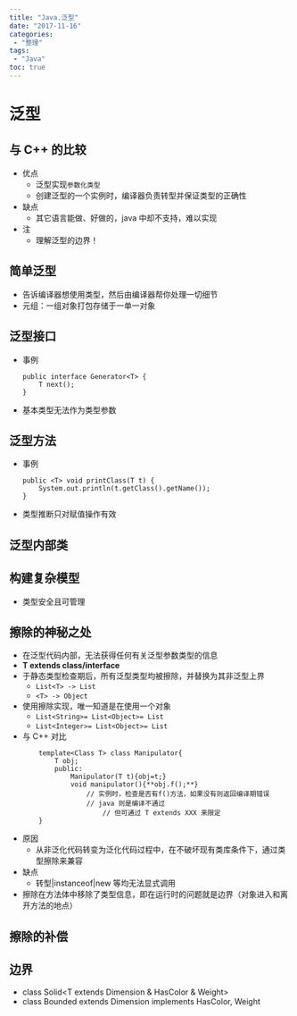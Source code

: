 ```yaml
---
title: "Java.泛型"
date: "2017-11-16"
categories:
 - "整理"
tags:
 - "Java"
toc: true
---
```



# 泛型
## 与 C++ 的比较
- 优点
	- 泛型实现`参数化类型`
	- 创建泛型的一个实例时，编译器负责转型并保证类型的正确性
- 缺点
	- 其它语言能做、好做的，java 中却不支持，难以实现
- 注
	- 理解泛型的边界！
## 简单泛型
- 告诉编译器想使用类型，然后由编译器帮你处理一切细节
- 元组：一组对象打包存储于一单一对象
## 泛型接口
- 事例
	```
	public interface Generator<T> {
	    T next();
	}
	```
- 基本类型无法作为类型参数
## 泛型方法
- 事例
	```
	public <T> void printClass(T t) {
        System.out.println(t.getClass().getName());
    }
	```
- 类型推断只对赋值操作有效
## 泛型内部类
## 构建复杂模型
- 类型安全且可管理
## 擦除的神秘之处
- 在泛型代码内部，无法获得任何有关泛型参数类型的信息
- **T extends class/interface**
- 于静态类型检查期后，所有泛型类型均被擦除，并替换为其非泛型上界
	- `List<T> -> List`
	- `<T> -> Object`
- 使用擦除实现，唯一知道是在使用一个对象
	- `List<String>= List<Object>= List`
	- `List<Integer>= List<Object>= List`
- 与 C++ 对比
	```
		template<Class T> class Manipulator{
			T obj;
			public:
				Manipulator(T t){obj=t;}
				void manipulator(){**obj.f();**}	
					// 实例时，检查是否有f()方法，如果没有则返回编译期错误
					// java 则是编译不通过
						// 但可通过 T extends XXX 来限定
		}
	```
- 原因
	- 从非泛化代码转变为泛化代码过程中，在不破坏现有类库条件下，通过类型擦除来兼容
- 缺点
	- 转型|instanceof|new 等均无法显式调用
- 擦除在方法体中移除了类型信息，即在运行时的问题就是边界（对象进入和离开方法的地点）
## 擦除的补偿
## 边界
- class Solid<T extends Dimension & HasColor & Weight>
- class Bounded extends Dimension implements HasColor, Weight